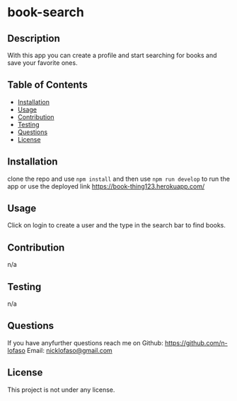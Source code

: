# book-search
  
  ## Description
  With this app you can create a profile and start searching for books and save your favorite ones.

  ## Table of Contents
          
  - [Installation](#installation)
  - [Usage](#usage)
  - [Contribution](#contribution)
  - [Testing](#Testing)
  - [Questions](#Questions)
  - [License](#license)

  ## Installation 

  clone the repo and use `npm install` and then use `npm run develop` to run the app
  or use the deployed link https://book-thing123.herokuapp.com/
      
  ## Usage

  Click on login to create a user and the type in the search bar to find books.
      
  ## Contribution

  n/a
      
  ## Testing

  n/a
    
  ## Questions

  If you have anyfurther questions reach me on
  Github: https://github.com/n-lofaso
  Email: nicklofaso@gmail.com
    
 ## License
  This project is not under any license.
